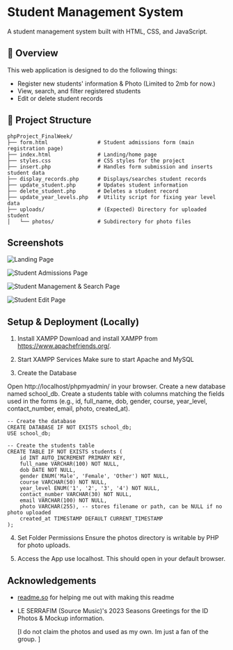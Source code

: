 
# Student Management System

A student management system built with HTML, CSS, and JavaScript.

## 🏫 Overview

This web application is designed to do the following things:

- Register new students' information & Photo (Limited to 2mb for now.)
- View, search, and filter registered students
- Edit or delete student records

## 📁 Project Structure

```
phpProject_FinalWeek/
├── form.html                # Student admissions form (main registration page)
├── index.html               # Landing/home page
├── styles.css               # CSS styles for the project
├── insert.php               # Handles form submission and inserts student data
├── display_records.php      # Displays/searches student records
├── update_student.php       # Updates student information
├── delete_student.php       # Deletes a student record
├── update_year_levels.php   # Utility script for fixing year level data
├── uploads/                 # (Expected) Directory for uploaded student 
│   └── photos/              # Subdirectory for photo files

```


## Screenshots

![Landing Page](<img width="1737" height="1010" alt="Screenshot1" src="https://github.com/user-attachments/assets/75d840a3-b396-48b1-9331-6410e4d1e060" />)

![Student Admissions Page](<img width="412" height="906" alt="Screenshot2" src="https://github.com/user-attachments/assets/a012477b-655c-4a61-a2a0-e1a0f7a24c63" />)

![Student Management & Search Page](<img width="713" height="838" alt="Screenshot3" src="https://github.com/user-attachments/assets/baf9f2f2-0550-417e-8903-a9ca0a7d65fe" />)

![Student Edit Page](<img width="397" height="884" alt="Screenshot4" src="https://github.com/user-attachments/assets/07e11e17-1025-43c6-ab55-821a1a344bd4" />)


## Setup & Deployment (Locally)

1. Install XAMPP
Download and install XAMPP from https://www.apachefriends.org/.

2. Start XAMPP Services
Make sure to start Apache and MySQL

3. Create the Database

Open http://localhost/phpmyadmin/ in your browser.
Create a new database named school_db.
Create a students table with columns matching the fields used in the forms (e.g., id, full_name, dob, gender, course, year_level, contact_number, email, photo, created_at).

```
-- Create the database
CREATE DATABASE IF NOT EXISTS school_db;
USE school_db;

-- Create the students table
CREATE TABLE IF NOT EXISTS students (
    id INT AUTO_INCREMENT PRIMARY KEY,
    full_name VARCHAR(100) NOT NULL,
    dob DATE NOT NULL,
    gender ENUM('Male', 'Female', 'Other') NOT NULL,
    course VARCHAR(50) NOT NULL,
    year_level ENUM('1', '2', '3', '4') NOT NULL,
    contact_number VARCHAR(30) NOT NULL,
    email VARCHAR(100) NOT NULL,
    photo VARCHAR(255), -- stores filename or path, can be NULL if no photo uploaded
    created_at TIMESTAMP DEFAULT CURRENT_TIMESTAMP
);
```
4. Set Folder Permissions
Ensure the photos directory is writable by PHP for photo uploads.

5. Access the App
use localhost. This should open in your default browser.

## Acknowledgements

 - [readme.so](readme.so) for helping me out with making this readme
 - LE SERRAFIM (Source Music)'s 2023 Seasons Greetings for the ID Photos & Mockup information.

   [I do not claim the photos and used as my own. Im just a fan of the group. ]
